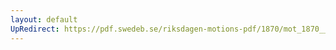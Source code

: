 ```yaml
---
layout: default
UpRedirect: https://pdf.swedeb.se/riksdagen-motions-pdf/1870/mot_1870__ak__00148/mot_1870__ak__00148_001.pdf
---
```

